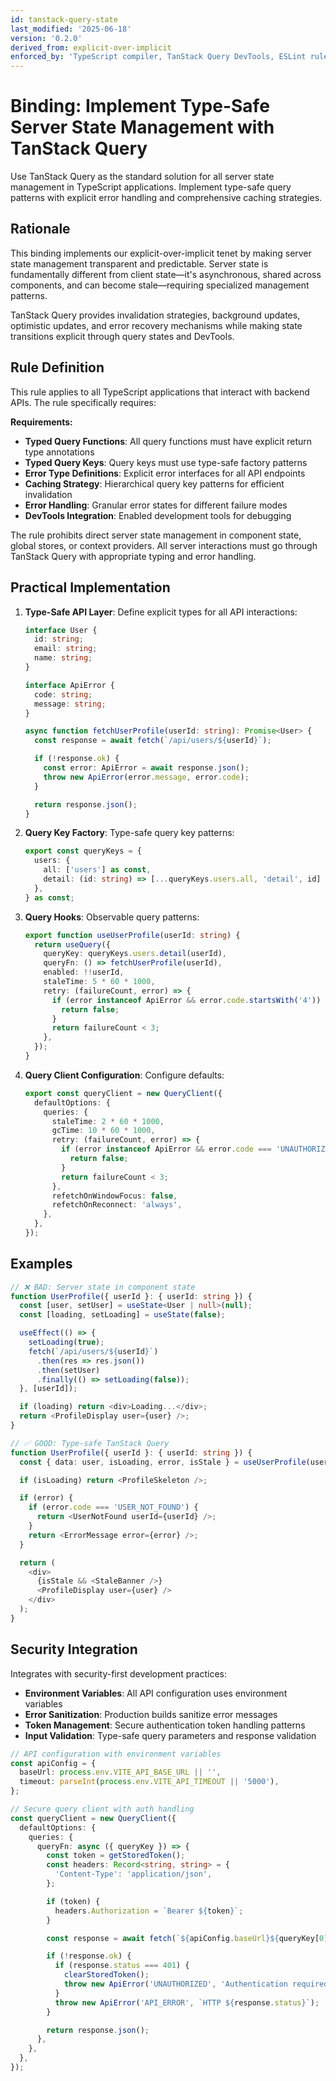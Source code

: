 ```yaml
---
id: tanstack-query-state
last_modified: '2025-06-18'
version: '0.2.0'
derived_from: explicit-over-implicit
enforced_by: 'TypeScript compiler, TanStack Query DevTools, ESLint rules, test coverage'
---
```


# Binding: Implement Type-Safe Server State Management with TanStack Query

Use TanStack Query as the standard solution for all server state management in TypeScript applications. Implement type-safe query patterns with explicit error handling and comprehensive caching strategies.

## Rationale

This binding implements our explicit-over-implicit tenet by making server state management transparent and predictable. Server state is fundamentally different from client state—it's asynchronous, shared across components, and can become stale—requiring specialized management patterns.

TanStack Query provides invalidation strategies, background updates, optimistic updates, and error recovery mechanisms while making state transitions explicit through query states and DevTools.

## Rule Definition

This rule applies to all TypeScript applications that interact with backend APIs. The rule specifically requires:

**Requirements:**
- **Typed Query Functions**: All query functions must have explicit return type annotations
- **Typed Query Keys**: Query keys must use type-safe factory patterns
- **Error Type Definitions**: Explicit error interfaces for all API endpoints
- **Caching Strategy**: Hierarchical query key patterns for efficient invalidation
- **Error Handling**: Granular error states for different failure modes
- **DevTools Integration**: Enabled development tools for debugging

The rule prohibits direct server state management in component state, global stores, or context providers. All server interactions must go through TanStack Query with appropriate typing and error handling.

## Practical Implementation

1. **Type-Safe API Layer**: Define explicit types for all API interactions:
   ```typescript
   interface User {
     id: string;
     email: string;
     name: string;
   }

   interface ApiError {
     code: string;
     message: string;
   }

   async function fetchUserProfile(userId: string): Promise<User> {
     const response = await fetch(`/api/users/${userId}`);

     if (!response.ok) {
       const error: ApiError = await response.json();
       throw new ApiError(error.message, error.code);
     }

     return response.json();
   }
   ```

2. **Query Key Factory**: Type-safe query key patterns:
   ```typescript
   export const queryKeys = {
     users: {
       all: ['users'] as const,
       detail: (id: string) => [...queryKeys.users.all, 'detail', id] as const,
     },
   } as const;
   ```

3. **Query Hooks**: Observable query patterns:
   ```typescript
   export function useUserProfile(userId: string) {
     return useQuery({
       queryKey: queryKeys.users.detail(userId),
       queryFn: () => fetchUserProfile(userId),
       enabled: !!userId,
       staleTime: 5 * 60 * 1000,
       retry: (failureCount, error) => {
         if (error instanceof ApiError && error.code.startsWith('4')) {
           return false;
         }
         return failureCount < 3;
       },
     });
   }
   ```

4. **Query Client Configuration**: Configure defaults:
   ```typescript
   export const queryClient = new QueryClient({
     defaultOptions: {
       queries: {
         staleTime: 2 * 60 * 1000,
         gcTime: 10 * 60 * 1000,
         retry: (failureCount, error) => {
           if (error instanceof ApiError && error.code === 'UNAUTHORIZED') {
             return false;
           }
           return failureCount < 3;
         },
         refetchOnWindowFocus: false,
         refetchOnReconnect: 'always',
       },
     },
   });
   ```


## Examples

```typescript
// ❌ BAD: Server state in component state
function UserProfile({ userId }: { userId: string }) {
  const [user, setUser] = useState<User | null>(null);
  const [loading, setLoading] = useState(false);

  useEffect(() => {
    setLoading(true);
    fetch(`/api/users/${userId}`)
      .then(res => res.json())
      .then(setUser)
      .finally(() => setLoading(false));
  }, [userId]);

  if (loading) return <div>Loading...</div>;
  return <ProfileDisplay user={user} />;
}

// ✅ GOOD: Type-safe TanStack Query
function UserProfile({ userId }: { userId: string }) {
  const { data: user, isLoading, error, isStale } = useUserProfile(userId);

  if (isLoading) return <ProfileSkeleton />;

  if (error) {
    if (error.code === 'USER_NOT_FOUND') {
      return <UserNotFound userId={userId} />;
    }
    return <ErrorMessage error={error} />;
  }

  return (
    <div>
      {isStale && <StaleBanner />}
      <ProfileDisplay user={user} />
    </div>
  );
}
```

## Security Integration

Integrates with security-first development practices:
- **Environment Variables**: All API configuration uses environment variables
- **Error Sanitization**: Production builds sanitize error messages
- **Token Management**: Secure authentication token handling patterns
- **Input Validation**: Type-safe query parameters and response validation

```typescript
// API configuration with environment variables
const apiConfig = {
  baseUrl: process.env.VITE_API_BASE_URL || '',
  timeout: parseInt(process.env.VITE_API_TIMEOUT || '5000'),
};

// Secure query client with auth handling
const queryClient = new QueryClient({
  defaultOptions: {
    queries: {
      queryFn: async ({ queryKey }) => {
        const token = getStoredToken();
        const headers: Record<string, string> = {
          'Content-Type': 'application/json',
        };

        if (token) {
          headers.Authorization = `Bearer ${token}`;
        }

        const response = await fetch(`${apiConfig.baseUrl}${queryKey[0]}`, { headers });

        if (!response.ok) {
          if (response.status === 401) {
            clearStoredToken();
            throw new ApiError('UNAUTHORIZED', 'Authentication required');
          }
          throw new ApiError('API_ERROR', `HTTP ${response.status}`);
        }

        return response.json();
      },
    },
  },
});
```
